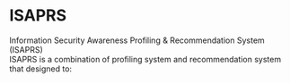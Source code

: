 # ISAPRS
Information Security Awareness Profiling &amp; Recommendation System (ISAPRS)<br>
ISAPRS is a combination of profiling system and recommendation system that designed to:<br>


